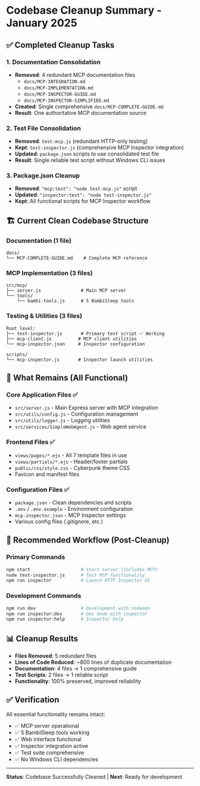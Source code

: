 # Codebase Cleanup Summary - January 2025

## ✅ Completed Cleanup Tasks

### 1. Documentation Consolidation

- **Removed**: 4 redundant MCP documentation files
  - `docs/MCP-INTEGRATION.md`
  - `docs/MCP-IMPLEMENTATION.md`
  - `docs/MCP-INSPECTOR-GUIDE.md`
  - `docs/MCP-INSPECTOR-SIMPLIFIED.md`
- **Created**: Single comprehensive `docs/MCP-COMPLETE-GUIDE.md`
- **Result**: One authoritative MCP documentation source

### 2. Test File Consolidation

- **Removed**: `test-mcp.js` (redundant HTTP-only testing)
- **Kept**: `test-inspector.js` (comprehensive MCP Inspector integration)
- **Updated**: `package.json` scripts to use consolidated test file
- **Result**: Single reliable test script without Windows CLI issues

### 3. Package.json Cleanup

- **Removed**: `"mcp:test": "node test-mcp.js"` script
- **Updated**: `"inspector:test": "node test-inspector.js"`
- **Kept**: All functional scripts for MCP Inspector workflow

## 🏗️ Current Clean Codebase Structure

### Documentation (1 file)

```
docs/
└── MCP-COMPLETE-GUIDE.md    # Complete MCP reference
```

### MCP Implementation (3 files)

```
src/mcp/
├── server.js               # Main MCP server
└── tools/
    └── bambi-tools.js      # 5 BambiSleep tools
```

### Testing & Utilities (3 files)

```
Root level:
├── test-inspector.js       # Primary test script ✅ Working
├── mcp-client.js          # MCP client utilities
└── mcp-inspector.json     # Inspector configuration

scripts/
└── mcp-inspector.js       # Inspector launch utilities
```

## 🎯 What Remains (All Functional)

### Core Application Files ✅

- `src/server.js` - Main Express server with MCP integration
- `src/utils/config.js` - Configuration management
- `src/utils/logger.js` - Logging utilities
- `src/services/SimpleWebAgent.js` - Web agent service

### Frontend Files ✅

- `views/pages/*.ejs` - All 7 template files in use
- `views/partials/*.ejs` - Header/footer partials
- `public/css/style.css` - Cyberpunk theme CSS
- Favicon and manifest files

### Configuration Files ✅

- `package.json` - Clean dependencies and scripts
- `.env` / `.env.example` - Environment configuration
- `mcp-inspector.json` - MCP Inspector settings
- Various config files (.gitignore, etc.)

## 🚀 Recommended Workflow (Post-Cleanup)

### Primary Commands

```bash
npm start                   # Start server (includes MCP)
node test-inspector.js      # Test MCP functionality
npm run inspector           # Launch HTTP Inspector UI
```

### Development Commands

```bash
npm run dev                 # Development with nodemon
npm run inspector:dev       # Dev mode with inspector
npm run inspector:help      # Inspector help
```

## 📊 Cleanup Results

- **Files Removed**: 5 redundant files
- **Lines of Code Reduced**: ~800 lines of duplicate documentation
- **Documentation**: 4 files → 1 comprehensive guide
- **Test Scripts**: 2 files → 1 reliable script
- **Functionality**: 100% preserved, improved reliability

## ✅ Verification

All essential functionality remains intact:

- ✅ MCP server operational
- ✅ 5 BambiSleep tools working
- ✅ Web interface functional
- ✅ Inspector integration active
- ✅ Test suite comprehensive
- ✅ No Windows CLI dependencies

---

**Status**: Codebase Successfully Cleaned | **Next**: Ready for development
